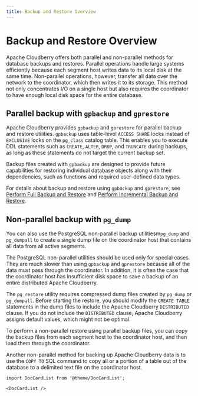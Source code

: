 ```yaml
---
title: Backup and Restore Overview
---
```


# Backup and Restore Overview

Apache Cloudberry offers both parallel and non-parallel methods for database backups and restores. Parallel operations handle large systems efficiently because each segment host writes data to its local disk at the same time. Non-parallel operations, however, transfer all data over the network to the coordinator, which then writes it to its storage. This method not only concentrates I/O on a single host but also requires the coordinator to have enough local disk space for the entire database.

## Parallel backup with `gpbackup` and `gprestore`

Apache Cloudberry provides `gpbackup` and `gprestore` for parallel backup and restore utilities. `gpbackup` uses table-level `ACCESS SHARE` locks instead of `EXCLUSIVE` locks on the `pg_class` catalog table. This enables you to execute DDL statements such as `CREATE`, `ALTER`, `DROP`, and `TRUNCATE` during backups, as long as these statements do not target the current backup set.

Backup files created with `gpbackup` are designed to provide future capabilities for restoring individual database objects along with their dependencies, such as functions and required user-defined data types.

For details about backup and restore using `gpbackup` and `gprestore`, see [Perform Full Backup and Restore](./perform-full-backup-and-restore.md) and [Perform Incremental Backup and Restore](./perform-incremental-backup-and-restore.md).

## Non-parallel backup with `pg_dump`

You can also use the PostgreSQL non-parallel backup utilitiesm`pg_dump` and `pg_dumpall` to create a single dump file on the coordinator host that contains all data from all active segments.

The PostgreSQL non-parallel utilities should be used only for special cases. They are much slower than using `gpbackup` and `gprestore` because all of the data must pass through the coordinator. In addition, it is often the case that the coordinator host has insufficient disk space to save a backup of an entire distributed Apache Cloudberry.

The `pg_restore` utility requires compressed dump files created by `pg_dump` or `pg_dumpall`. Before starting the restore, you should modify the `CREATE TABLE` statements in the dump files to include the Apache Cloudberry `DISTRIBUTED` clause. If you do not include the `DISTRIBUTED` clause, Apache Cloudberry assigns default values, which might not be optimal.

To perform a non-parallel restore using parallel backup files, you can copy the backup files from each segment host to the coordinator host, and then load them through the coordinator.

Another non-parallel method for backing up Apache Cloudberry data is to use the `COPY TO` SQL command to copy all or a portion of a table out of the database to a delimited text file on the coordinator host.

```mdx-code-block
import DocCardList from '@theme/DocCardList';

<DocCardList />
```
